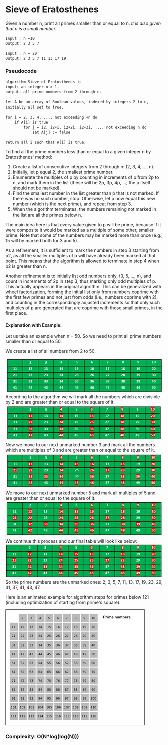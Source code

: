 # Sieve of Eratosthenes 

Given a number n, print all primes smaller than or equal to n. *It is also given that n is a small number.*

```text
Input : n =10
Output: 2 3 5 7 

Input : n = 20 
Output: 2 3 5 7 11 13 17 19
```
### Pseudocode

```text
algorithm Sieve of Eratosthenes is
input: an integer n > 1.
output: all prime numbers from 2 through n.

let A be an array of Boolean values, indexed by integers 2 to n,
initially all set to true.

for i = 2, 3, 4, ..., not exceeding √n do
    if A[i] is true
        for j = i2, i2+i, i2+2i, i2+3i, ..., not exceeding n do
            set A[j] := false

return all i such that A[i] is true.
```

To find all the prime numbers less than or equal to a given integer n by Eratosthenes' method:

1. Create a list of consecutive integers from 2 through n: (2, 3, 4, ..., n).
2. Initially, let p equal 2, the smallest prime number.
3. Enumerate the multiples of p by counting in increments of p from 2p to n, and mark them in the list (these will be 2p, 3p, 4p, ...; the p itself should not be marked).
4. Find the smallest number in the list greater than p that is not marked. If there was no such number, stop. Otherwise, let p now equal this new number (which is the next prime), and repeat from step 3.
5. When the algorithm terminates, the numbers remaining not marked in the list are all the primes below n.

The main idea here is that every value given to p will be prime, because if it were composite it would be marked as a multiple of some other, smaller prime. Note that some of the numbers may be marked more than once (e.g., 15 will be marked both for 3 and 5).

As a refinement, it is sufficient to mark the numbers in step 3 starting from p2, as all the smaller multiples of p will have already been marked at that point. This means that the algorithm is allowed to terminate in step 4 when p2 is greater than n.

Another refinement is to initially list odd numbers only, (3, 5, ..., n), and count in increments of 2p in step 3, thus marking only odd multiples of p. This actually appears in the original algorithm. This can be generalized with wheel factorization, forming the initial list only from numbers coprime with the first few primes and not just from odds (i.e., numbers coprime with 2), and counting in the correspondingly adjusted increments so that only such multiples of p are generated that are coprime with those small primes, in the first place.

#### Explanation with Example:

Let us take an example when n = 50. So we need to print all prime numbers smaller than or equal to 50.

We create a list of all numbers from 2 to 50.

![SieveofEratosthenes 1](../../Assets/SieveofEratosthenes1.jpg)
According to the algorithm we will mark all the numbers which are divisible by 2 and are greater than or equal to the square of it.
![SieveofEratosthenes 2](../../Assets/SieveofEratosthenes2.jpg)
Now we move to our next unmarked number 3 and mark all the numbers which are multiples of 3 and are greater than or equal to the square of it.
![SieveofEratosthenes 3](../../Assets/SieveofEratosthenes3.jpg)
We move to our next unmarked number 5 and mark all multiples of 5 and are greater than or equal to the square of it.
![SieveofEratosthenes 4](../../Assets/SieveofEratosthenes4.jpg)
We continue this process and our final table will look like below:
![SieveofEratosthenes 5](../../Assets/SieveofEratosthenes5.jpg)
So the prime numbers are the unmarked ones: 2, 3, 5, 7, 11, 13, 17, 19, 23, 29, 31, 37, 41, 43, 47.

Here is an animated example for algorithm steps for primes below 121 (including optimization of starting from prime's square).

![Animation Sieve of Eratosthenes](../../Assets/Animation_Sieve_of_Eratosth.gif)

### Complexity: O(N*log(log(N)))
